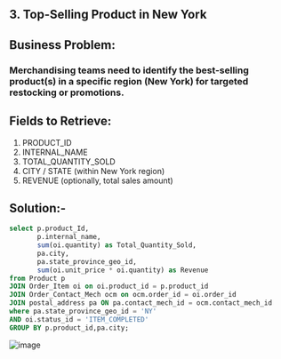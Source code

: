 ## 3. Top-Selling Product in New York
## Business Problem:
### Merchandising teams need to identify the best-selling product(s) in a specific region (New York) for targeted restocking or promotions.

## Fields to Retrieve:

1. PRODUCT_ID
2. INTERNAL_NAME
3. TOTAL_QUANTITY_SOLD
4. CITY / STATE (within New York region)
5. REVENUE (optionally, total sales amount)

## Solution:-
```sql
select p.product_Id,
       p.internal_name,
       sum(oi.quantity) as Total_Quantity_Sold,
       pa.city,
       pa.state_province_geo_id,
       sum(oi.unit_price * oi.quantity) as Revenue
from Product p 
JOIN Order_Item oi on oi.product_id = p.product_id
JOIN Order_Contact_Mech ocm on ocm.order_id = oi.order_id
JOIN postal_address pa ON pa.contact_mech_id = ocm.contact_mech_id
where pa.state_province_geo_id = 'NY' 
AND oi.status_id = 'ITEM_COMPLETED' 
GROUP BY p.product_id,pa.city;

```
![image](https://github.com/user-attachments/assets/b4899b5d-a6df-4ac6-859d-bbb56460d060)
